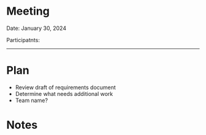 # Meeting

Date: January 30, 2024

Participatnts: 

---

# Plan
- Review draft of requirements document
- Determine what needs additional work
- Team name?

# Notes
